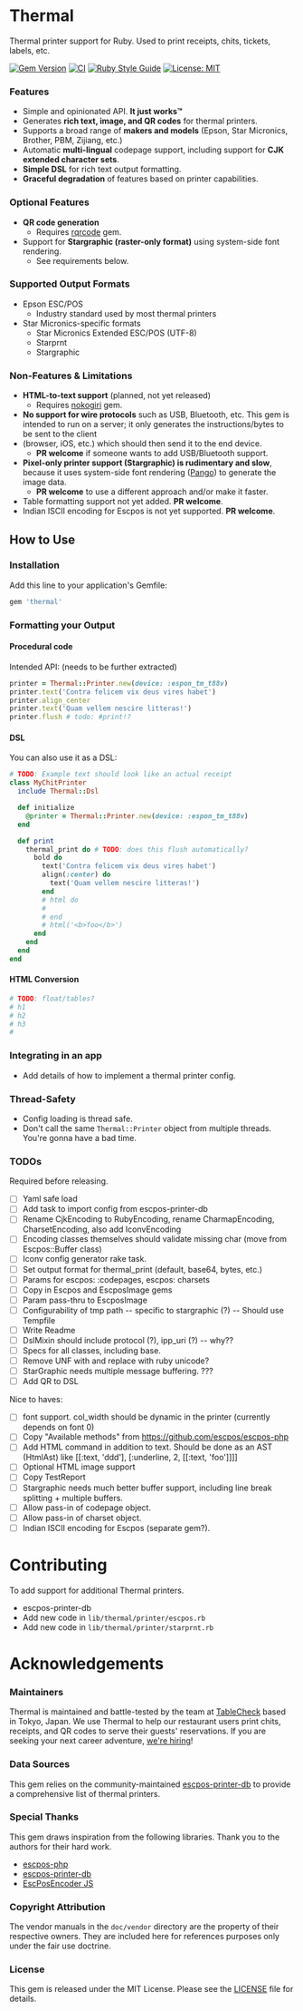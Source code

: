 # Thermal

Thermal printer support for Ruby. Used to print receipts, chits, tickets, labels, etc.

[![Gem Version](https://badge.fury.io/rb/thermal.svg)](https://badge.fury.io/rb/thermal)
[![CI](https://github.com/tablecheck/thermal/actions/workflows/ci.yml/badge.svg)](https://github.com/tablecheck/thermal/actions/workflows/ci.yml)
[![Ruby Style Guide](https://img.shields.io/badge/code_style-rubocop-brightgreen.svg)](https://github.com/rubocop/rubocop)
[![License: MIT](https://img.shields.io/badge/License-MIT-green.svg)](https://opensource.org/licenses/MIT)

### Features

- Simple and opinionated API. **It just works™**
- Generates **rich text, image, and QR codes** for thermal printers.
- Supports a broad range of **makers and models** (Epson, Star Micronics, Brother, PBM, Zijiang, etc.)
- Automatic **multi-lingual** codepage support, including support for **CJK extended character sets**.
- **Simple DSL** for rich text output formatting.
- **Graceful degradation** of features based on printer capabilities.

### Optional Features

- **QR code generation**
  - Requires [rqrcode](https://github.com/whomwah/rqrcode) gem.
- Support for **Stargraphic (raster-only format)** using system-side font rendering.
  - See requirements below.

### Supported Output Formats

- Epson ESC/POS
  - Industry standard used by most thermal printers
- Star Micronics-specific formats
  - Star Micronics Extended ESC/POS (UTF-8)
  - Starprnt
  - Stargraphic

### Non-Features & Limitations

- **HTML-to-text support** (planned, not yet released)
  - Requires [nokogiri](https://nokogiri.org/) gem.
- **No support for wire protocols** such as USB, Bluetooth, etc. This gem is intended
  to run on a server; it only generates  the instructions/bytes to be sent to the client
- (browser, iOS, etc.) which should then send it to the end device.
  - **PR welcome** if someone wants to add USB/Bluetooth support.
- **Pixel-only printer support (Stargraphic) is rudimentary and slow**, because
  it uses system-side font rendering ([Pango](https://www.pango.org/)) to generate
  the image data.
  - **PR welcome** to use a different approach and/or make it faster.
- Table formatting support not yet added. **PR welcome**.
- Indian ISCII encoding for Escpos is not yet supported. **PR welcome**.

## How to Use

### Installation

Add this line to your application's Gemfile:

```ruby
gem 'thermal'
```

### Formatting your Output

#### Procedural code

Intended API: (needs to be further extracted)

```ruby
printer = Thermal::Printer.new(device: :espon_tm_t88v)
printer.text('Contra felicem vix deus vires habet')
printer.align_center
printer.text('Quam vellem nescire litteras!')
printer.flush # todo: #print!?
```

#### DSL

You can also use it as a DSL:

```ruby
# TODO: Example text should look like an actual receipt
class MyChitPrinter
  include Thermal::Dsl

  def initialize
    @printer = Thermal::Printer.new(device: :espon_tm_t88v)
  end

  def print
    thermal_print do # TODO: does this flush automatically?
      bold do
        text('Contra felicem vix deus vires habet')
        align(:center) do
          text('Quam vellem nescire litteras!')
        end
        # html do
        #
        # end
        # html('<b>foo</b>')
      end
    end
  end
end
```

#### HTML Conversion

```ruby
# TODO: float/tables?
# h1
# h2
# h3
# 
```


### Integrating in an app

- Add details of how to implement a thermal printer config.

### Thread-Safety

- Config loading is thread safe.
- Don't call the same `Thermal::Printer` object from multiple threads.
  You're gonna have a bad time.

### TODOs

Required before releasing.
- [ ] Yaml safe load
- [ ] Add task to import config from escpos-printer-db
- [ ] Rename CjkEncoding to RubyEncoding, rename CharmapEncoding, CharsetEncoding, also add IconvEncoding
- [ ] Encoding classes themselves should validate missing char (move from Escpos::Buffer class)
- [ ] Iconv config generator rake task.
- [ ] Set output format for thermal_print (default, base64, bytes, etc.)
- [ ] Params for escpos: :codepages, escpos: charsets
- [ ] Copy in Escpos and EscposImage gems
- [ ] Param pass-thru to EscposImage
- [ ] Configurability of tmp path -- specific to stargraphic (?) -- Should use Tempfile
- [ ] Write Readme
- [ ] DslMixin should include protocol (?), ipp_uri (?) -- why??
- [ ] Specs for all classes, including base.
- [ ] Remove UNF with and replace with ruby unicode?
- [ ] StarGraphic needs multiple message buffering. ???
- [ ] Add QR to DSL

Nice to haves:
- [ ] font support. col_width should be dynamic in the printer (currently depends on font 0)
- [ ] Copy "Available methods" from https://github.com/escpos/escpos-php
- [ ] Add HTML command in addition to text. Should be done as an AST (HtmlAst) like [[:text, 'ddd'], [:underline, 2, [[:text, 'foo']]]]
- [ ] Optional HTML image support
- [ ] Copy TestReport
- [ ] Stargraphic needs much better buffer support, including line break splitting + multiple buffers.
- [ ] Allow pass-in of codepage object.
- [ ] Allow pass-in of charset object.
- [ ] Indian ISCII encoding for Escpos (separate gem?).

# Contributing

To add support for additional Thermal printers.
- escpos-printer-db
- Add new code in `lib/thermal/printer/escpos.rb`
- Add new code in `lib/thermal/printer/starprnt.rb`

# Acknowledgements

### Maintainers

Thermal is maintained and battle-tested by the team at [TableCheck](https://www.tablecheck.com/en/join/)
based in Tokyo, Japan. We use Thermal to help our restaurant users print chits, receipts, and
QR codes to serve their guests' reservations. If you are seeking your next career adventure,
[we're hiring](https://careers.tablecheck.com/)!

### Data Sources

This gem relies on the community-maintained
[escpos-printer-db](https://github.com/receipt-print-hq/escpos-printer-db)
to provide a comprehensive list of thermal printers.

### Special Thanks

This gem draws inspiration from the following libraries.
Thank you to the authors for their hard work.
- [escpos-php](https://github.com/escpos/escpos-php)
- [escpos-printer-db](https://github.com/receipt-print-hq/escpos-printer-db)
- [EscPosEncoder JS](https://github.com/NielsLeenheer/EscPosEncoder/blob/master/src/esc-pos-encoder.js)

### Copyright Attribution

The vendor manuals in the `doc/vendor` directory are the property of their respective owners.
They are included here for references purposes only under the fair use doctrine.

### License

This gem is released under the MIT License. Please see the [LICENSE](LICENSE) file for details.
